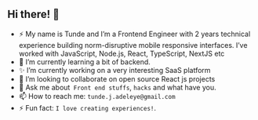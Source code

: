 

<!---
Maxinth/Maxinth is a ✨ special ✨ repository because its `README.md` (this file) appears on your GitHub profile.
You can click the Preview link to take a look at your changes.  here is to  more commits - cheers?
--->







## Hi there! 👋

- ⚡ My name is Tunde and I’m a Frontend Engineer with 2 years technical experience building norm-disruptive mobile responsive interfaces. I’ve worked with JavaScript, Node.js, React, TypeScript, NextJS etc
- 🌱 I’m currently learning a bit of backend.
- ✨ I’m currently working on a very interesting SaaS platform
- 👯 I’m looking to collaborate on open source React js projects
- 💬 Ask me about` Front end stuffs`, `hacks` and what have you.
- 📫 How to reach me: `tunde.j.adeleye@gmail.com`
- ⚡ Fun fact: `I love creating experiences!`.


